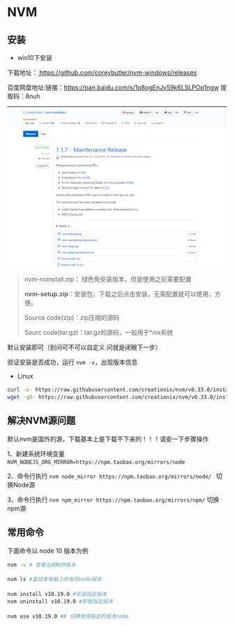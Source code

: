 # NVM

## 安装

- win10下安装

下载地址：[ https://github.com/coreybutler/nvm-windows/releases ]( https://github.com/coreybutler/nvm-windows/releases )

百度网盘地址:链接：https://pan.baidu.com/s/1q8ogEnJv59k6LSLPOp1ngw  提取码：8nuh

![nvm](/img/nvm1.png)

> nvm-noinstall.zip： 绿色免安装版本，但是使用之前需要配置
>
> **nvm-setup.zip**：安装包，下载之后点击安装，无需配置就可以使用，方便。
>
> Source code(zip)：zip压缩的源码
>
> Sourc code(tar.gz)：tar.gz的源码，一般用于*nix系统

默认安装即可（别问可不可以自定义 问就是闭眼下一步）

验证安装是否成功，运行 `nvm -v`，出现版本信息

- Linux

```bash
curl -o- https://raw.githubusercontent.com/creationix/nvm/v0.33.0/install.sh | bash
wget -qO- https://raw.githubusercontent.com/creationix/nvm/v0.33.0/install.sh | bash
```

## 解决NVM源问题

默认nvm是国外的源，下载基本上是下载不下来的！！！请安一下步骤操作

1、新建系统环境变量 `NVM_NODEJS_ORG_MIRROR=https://npm.taobao.org/mirrors/node`

2、命令行执行   `nvm node_mirror https://npm.taobao.org/mirrors/node/ ` 切换Node源

3、命令行执行 ` nvm npm_mirror https://npm.taobao.org/mirrors/npm/ `  切换npm源

## 常用命令

 下面命令以 node 10 版本为例

```bash
nvm -v # 查看当前NVM版本

nvm ls #查找本电脑上所有的node版本

nvm install v10.19.0 #安装指定版本
nvm uninstall v10.19.0 #卸载指定版本

nvm use v10.19.0 ## 切换使用指定的版本node
```

